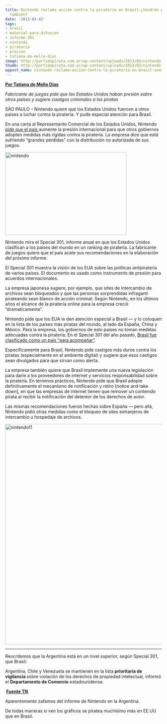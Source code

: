 ```yaml
---
title: Nintendo reclama acción contra la piratería en Brasil-¿Vendrán por la Argentina
  también?
date: '2013-03-02'
tags:
- brasil
- material-para-difusion
- informe-301
- nintendo
- pirateria
- presion
- tatiana-de-mello-dias
image: http://partidopirata.com.ar/wp-content/uploads/2013/03/nintendo.jpg
thumb: http://partidopirata.com.ar/wp-content/uploads/2013/03/nintendo-150x150.jpg
wppost_name: nintendo-reclama-accion-contra-la-pirateria-en-brasil-vendran-por-la-argentina-tambien
---
```


<strong><a href="http://blogs.estadao.com.br/link/nintendo-cobra-acao-contra-pirataria-no-brasil/" target="_blank">Por Tatiana de Mello Dias</a></strong>

<em>Fabricante de juegos pide que los Estados Unidos haban presión sobre otros países y sugiere castigos criminales a los piratas</em>

SÃO PAULO – Nintendo quiere que los Estados Unidos fuercen a otros países a luchar contra la piratería. Y pude especial atención para Brasil.

En una carta al Representante Comercial de los Estados Unidos, Nintendo <a href="http://torrentfreak.com/nintendo-wants-to-hunt-down-game-pirates-and-block-websites-130225/?utm_source=feedburner&amp;utm_medium=feed&amp;utm_campaign=Feed%3A+Torrentfreak+%28Torrentfreak%29&amp;utm_content=Google+Reader" target="_Blank">pide que el país </a>aumente la presión internacional para que otros gobiernos adopten medidas más rígidas contra la piratería. La empresa dice que está sufriendo “grandes pérdidas” con la distribución no autorizada de sus juegos.

<a href="http://partidopirata.com.ar/wp-content/uploads/2013/03/nintendo.jpg"><img class="alignright size-full wp-image-8599" alt="nintendo" src="http://partidopirata.com.ar/wp-content/uploads/2013/03/nintendo.jpg" width="390" height="265" /></a>

Nintendo mira el Special 301, informe anual en que los Estados Unidos clasifican a los países del mundo en un ranking de piratería. La fabricante de juegos quiere que el país acate sus recomendaciones en la elaboración del próximo informe.

El Special 301 muestra la visión de los EUA sobre las políticas antipiratería de varios países. El documento es usado como instrumento de presión para acuerdos internacionales.

La empresa japonesa sugiere, por ejemplo, que sites de intercambio de archivos sean bloqueados y que las personas sorprendidas infraganti pirateando sean blanco de acción criminal. Según Nintendo, en los últimos años el alcance de la piratería online para la empresa creció “dramaticamente”.

Nintendo pide que los EUA le den atención especial a Brasil — y lo coloquen en la lista de los países más piratas del mundo, al lado da España, China y México. Para la empresa, los gobiernos de esto países no toman medidas adecuadas contra la piratería. En el Special 301 del año pasado, <a href="http://blogs.estadao.com.br/link/eua-querem-que-brasil-endureca-contra-a-piratería/">Brasil fue clasificado como un país “para acompañar”</a>.

Específicamente para Brasil, Nintendo pide castigos más duros contra los piratas (especialmente en el ambiente digital) y sugiere que esos castigos sean divulgados para que sirvan como alerta.

La empresa también quiere que Brasil implemente una nueva legislación para darle a los proveedores de internet y servicios responsabilidad sobre la piratería. En términos prácticos, Nintendo pide que Brasil adopte definitivamente el mecanismo de notificación y retiro [notice and take down], en que las empresas de internet tienen que remover un contenido pirata al recibir la notificación del detentor de los derechos de autor.

Las mismas recomendaciones fueron hechas sobre España — pero allá, Nintendo pidió otras medidas como el bloqueo de sites extranjeros de intercambio u hospedaje de archivos.

<a href="http://partidopirata.com.ar/wp-content/uploads/2013/03/nintendo11.jpg"><img class="aligncenter size-full wp-image-8600" alt="nintendo11" src="http://partidopirata.com.ar/wp-content/uploads/2013/03/nintendo11.jpg" width="542" height="706" /></a>

<hr />

Reocrdemos que la Argentina está en un nivel superior, según Special 301, que Brasil:

Argentina, Chile y Venezuela se mantienen en la lista <strong>prioritaria de vigilancia </strong>sobre violación de los derechos de propiedad intelectual, informó el <strong>Departamento de Comercio</strong> estadounidense.

<strong> <a href="http://tn.com.ar/internacional/argentina-chile-y-venezuela-en-la-lista-negra-de-la-pirateria-de-eeuu_094556" target="_blank">Fuente TN</a></strong>

Aparentemente zafamos del informe de Nintendo en la Argentina.

De todas maneras si ven los gráficos se piratea muchísimo más en EE.UU que en Brasil.

&nbsp;
